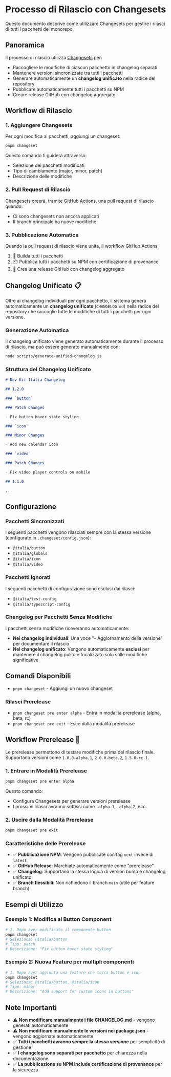 # Processo di Rilascio con Changesets

Questo documento descrive come utilizzare Changesets per gestire i rilasci di tutti i pacchetti del monorepo.

## Panoramica

Il processo di rilascio utilizza [Changesets](https://github.com/changesets/changesets) per:

- Raccogliere le modifiche di ciascun pacchetto in changelog separati
- Mantenere versioni sincronizzate tra tutti i pacchetti
- Generare automaticamente un **changelog unificato** nella radice del repository
- Pubblicare automaticamente tutti i pacchetti su NPM
- Creare release GitHub con changelog aggregato

## Workflow di Rilascio

### 1. Aggiungere Changesets

Per ogni modifica ai pacchetti, aggiungi un changeset:

```bash
pnpm changeset
```

Questo comando ti guiderà attraverso:

- Selezione dei pacchetti modificati
- Tipo di cambiamento (major, minor, patch)
- Descrizione delle modifiche

### 2. Pull Request di Rilascio

Changesets creerà, tramite GitHub Actions, una pull request di rilascio quando:

- Ci sono changesets non ancora applicati
- Il branch principale ha nuove modifiche

### 3. Pubblicazione Automatica

Quando la pull request di rilascio viene unita, il workflow GitHub Actions:

1. 🔨 Builda tutti i pacchetti
2. 📦 Pubblica tutti i pacchetti su NPM con certificazione di provenance
3. 📄 Crea una release GitHub con changelog aggregato

## Changelog Unificato 📋

Oltre ai changelog individuali per ogni pacchetto, il sistema genera automaticamente un **changelog unificato** (`CHANGELOG.md`) nella radice del repository che raccoglie tutte le modifiche di tutti i pacchetti per ogni versione.

### Generazione Automatica

Il changelog unificato viene generato automaticamente durante il processo di rilascio, ma può essere generato manualmente con:

```bash
node scripts/generate-unified-changelog.js
```

### Struttura del Changelog Unificato

```markdown
# Dev Kit Italia Changelog

## 1.2.0

### `button`

### Patch Changes

- Fix button hover state styling

### `icon`

### Minor Changes

- Add new calendar icon

### `video`

### Patch Changes

- Fix video player controls on mobile

## 1.1.0

...
```

## Configurazione

### Pacchetti Sincronizzati

I seguenti pacchetti vengono rilasciati sempre con la stessa versione (configurato in `.changeset/config.json`):

- `@italia/button`
- `@italia/globals`
- `@italia/icon`
- `@italia/video`

### Pacchetti Ignorati

I seguenti pacchetti di configurazione sono esclusi dai rilasci:

- `@italia/test-config`
- `@italia/typescript-config`

### Changelog per Pacchetti Senza Modifiche

I pacchetti senza modifiche riceveranno automaticamente:

- **Nei changelog individuali**: Una voce "- Aggiornamento della versione" per documentare il rilascio
- **Nel changelog unificato**: Vengono automaticamente **esclusi** per mantenere il changelog pulito e focalizzato solo sulle modifiche significative

## Comandi Disponibili

- `pnpm changeset` - Aggiungi un nuovo changeset

### Rilasci Prerelease

- `pnpm changeset pre enter alpha` - Entra in modalità prerelease (alpha, beta, rc)
- `pnpm changeset pre exit` - Esce dalla modalità prerelease

## Workflow Prerelease 🧪

Le prerelease permettono di testare modifiche prima del rilascio finale. Supportano versioni come `1.0.0-alpha.1`, `2.0.0-beta.2`, `1.5.0-rc.1`.

### 1. Entrare in Modalità Prerelease

```bash
pnpm changeset pre enter alpha
```

Questo comando:

- Configura Changesets per generare versioni prerelease
- I prossimi rilasci avranno suffissi come `-alpha.1`, `-alpha.2`, ecc.

### 2. Uscire dalla Modalità Prerelease

```bash
pnpm changeset pre exit
```

### Caratteristiche delle Prerelease

- ✅ **Pubblicazione NPM**: Vengono pubblicate con tag `next` invece di `latest`
- ✅ **GitHub Release**: Marchiate automaticamente come "prerelease"
- ✅ **Changelog**: Supportano la stessa logica di version bump e changelog unificato
- ✅ **Branch flessibili**: Non richiedono il branch `main` (utile per feature branch)

## Esempi di Utilizzo

### Esempio 1: Modifica al Button Component

```bash
# 1. Dopo aver modificato il componente button
pnpm changeset
# Seleziona: @italia/button
# Tipo: patch
# Descrizione: "Fix button hover state styling"
```

### Esempio 2: Nuova Feature per multipli componenti

```bash
# 1. Dopo aver aggiunto una feature che tocca button e icon
pnpm changeset
# Seleziona: @italia/button, @italia/icon
# Tipo: minor
# Descrizione: "Add support for custom icons in buttons"
```

## Note Importanti

- ⚠️ **Non modificare manualmente i file CHANGELOG.md** - vengono generati automaticamente
- ⚠️ **Non modificare manualmente le versioni nei package.json** - vengono aggiornate automaticamente
- ✅ **Tutti i pacchetti avranno sempre la stessa versione** per semplicità di gestione
- ✅ **I changelog sono separati per pacchetto** per chiarezza nella documentazione
- ✅ **La pubblicazione su NPM include certificazione di provenance** per la sicurezza
